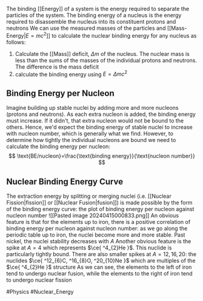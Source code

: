 The binding [[Energy]] of a system is the energy required to separate the particles of the system. The binding energy of a nucleus is the energy required to disassemble the nucleus into its constituent protons and neutrons
We can use the measured masses of the particles and [[Mass-Energy|$E=mc^2$]] to calculate the nuclear binding energy for any nucleus as follows:
1. Calculate the [[Mass]] deficit, $\Delta m$ of the nucleus. The nuclear mass is less than the sums of the masses of the individual protons and neutrons. The difference is the mass deficit
2. calculate the binding energy using $E=\Delta mc^{2}$
## Binding Energy per Nucleon
Imagine building up stable nuclei by adding more and more nucleons (protons and neutrons). As each extra nucleon is added, the binding energy must increase. If it didn't, that extra nucleon would not be bound to the others. Hence, we'd expect the binding energy of stable nuclei to increase with nucleon number, which is generally what we find. However, to determine how tightly the individual nucleons are bound we need to calculate the binding energy per nucleon:
$$
\text{BE/nucleon}=\frac{\text{binding energy}}{\text{nucleon number}}
$$
## Nuclear Binding Energy Curve
The extraction energy by splitting or merging nuclei (i.e. [[Nuclear Fission|fission]] or [[Nuclear Fusion|fusion]]) is made possible by the form of the binding energy curve: the plot of binding energy per nucleon against nucleon number
![[Pasted image 20240415000833.png]]
An obvious feature is that for the elements up to iron, there is a positive correlation of binding energy per nucleon against nucleon number: as we go along the periodic table up to iron, the nuclei become more and more stable. Past nickel, the nuclei stability decreases with $A$
Another obvious feature is the spike at $A=4$ which represents $\ce{ ^4_{2}He }$. This nuclide is particularly tightly bound. There are also smaller spikes at $A=12,16,20$: the nuclides $\ce{ ^12_{6}C, ^16_{8}O, ^20_{10}Ne }$ which are multiples of the $\ce{ ^4_{2}He }$ structure
As we can see, the elements to the left of iron tend to undergo nuclear fusion, while the elements to the right of iron tend to undergo nuclear fission

#Physics #Nuclear_Energy 